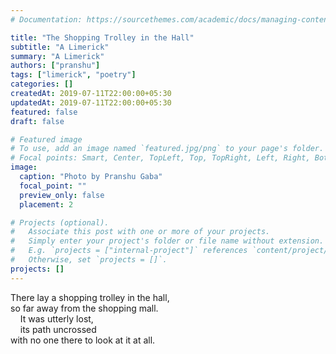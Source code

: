 ```yaml
---
# Documentation: https://sourcethemes.com/academic/docs/managing-content/

title: "The Shopping Trolley in the Hall"
subtitle: "A Limerick"
summary: "A Limerick"
authors: ["pranshu"]
tags: ["limerick", "poetry"]
categories: []
createdAt: 2019-07-11T22:00:00+05:30
updatedAt: 2019-07-11T22:00:00+05:30
featured: false
draft: false

# Featured image
# To use, add an image named `featured.jpg/png` to your page's folder.
# Focal points: Smart, Center, TopLeft, Top, TopRight, Left, Right, BottomLeft, Bottom, BottomRight.
image:
  caption: "Photo by Pranshu Gaba"
  focal_point: ""
  preview_only: false
  placement: 2

# Projects (optional).
#   Associate this post with one or more of your projects.
#   Simply enter your project's folder or file name without extension.
#   E.g. `projects = ["internal-project"]` references `content/project/deep-learning/index.md`.
#   Otherwise, set `projects = []`.
projects: []
---
```

There lay a shopping trolley in the hall,  
so far away from the shopping mall.  
&nbsp;&nbsp;&nbsp;&nbsp;It was utterly lost,  
&nbsp;&nbsp;&nbsp;&nbsp;its path uncrossed  
with no one there to look at it at all.

